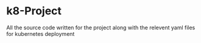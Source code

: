 # k8-Project

All the source code written for the project along with the relevent yaml files for kubernetes deployment